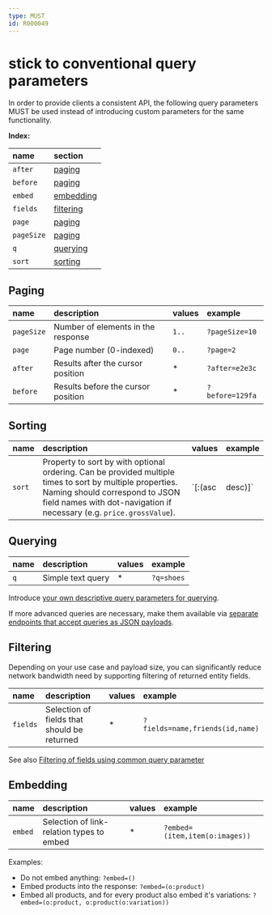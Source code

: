 ```yaml
---
type: MUST
id: R000049
---
```


# stick to conventional query parameters

In order to provide clients a consistent API, the following query parameters MUST be used instead of introducing custom
parameters for the same functionality.

**Index:**

| name       | section                 |
| :--------- | :---------------------- |
| `after`    | [paging](#paging)       |
| `before`   | [paging](#paging)       |
| `embed`    | [embedding](#embedding) |
| `fields`   | [filtering](#filtering) |
| `page`     | [paging](#paging)       |
| `pageSize` | [paging](#paging)       |
| `q`        | [querying](#querying)   |
| `sort`     | [sorting](#sorting)     |

## Paging

| name       | description                        | values | example         |
| :--------- | :--------------------------------- | :----- | :-------------- |
| `pageSize` | Number of elements in the response | `1..`  | `?pageSize=10`  |
| `page`     | Page number (0-indexed)            | `0..`  | `?page=2`       |
| `after`    | Results after the cursor position  | \*     | `?after=e2e3c`  |
| `before`   | Results before the cursor position | \*     | `?before=129fa` |

## Sorting

| name   | description                                                                                                                                                                                                         | values                 | example                 |
| :----- | :------------------------------------------------------------------------------------------------------------------------------------------------------------------------------------------------------------------ | :--------------------- | :---------------------- |
| `sort` | Property to sort by with optional ordering. Can be provided multiple times to sort by multiple properties. Naming should correspond to JSON field names with dot-navigation if necessary (e.g. `price.grossValue`). | `<field>[:(asc|desc)]` | `?sort=price:desc,name` |

## Querying

| name | description       | values | example    |
| :--- | :---------------- | :----- | :--------- |
| `q`  | Simple text query | \*     | `?q=shoes` |

Introduce [your own descriptive query parameters for querying](./4100_must-use-query-parameters-for-basic-search-or-filtering.md).

If more advanced queries are necessary, make them available via [separate endpoints that accept queries as JSON payloads](./4110_use-json-for-advanced-querying-and-filtering.md).

## Filtering

Depending on your use case and payload size, you can significantly reduce network bandwidth need by supporting
filtering of returned entity fields.

| name     | description                                 | values | example                         |
| :------- | :------------------------------------------ | :----- | :------------------------------ |
| `fields` | Selection of fields that should be returned | \*     | `?fields=name,friends(id,name)` |

See also [Filtering of fields using common query parameter](./2070_should-support-filtering-of-fields-using-common-query-parameter.md)

## Embedding

| name    | description                               | values | example                        |
| :------ | :---------------------------------------- | :----- | :----------------------------- |
| `embed` | Selection of link-relation types to embed | \*     | `?embed=(item,item(o:images))` |

Examples:

- Do not embed anything: `?embed=()`
- Embed products into the response: `?embed=(o:product)`
- Embed all products, and for every product also embed it's variations: `?embed=(o:product, o:product(o:variation))`

